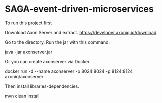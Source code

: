 # SAGA-event-driven-microservices

To run this project first

Download Axon Server and extract.
https://developer.axoniq.io/download

Go to the directory. 
Run the jar with this command.

java -jar axonserver.jar

Or you can create axonserver via Docker.

docker run -d --name axonserver -p 8024:8024 -p 8124:8124 axoniq/axonserver

Then install libraries-dependencies.

mvn clean install

